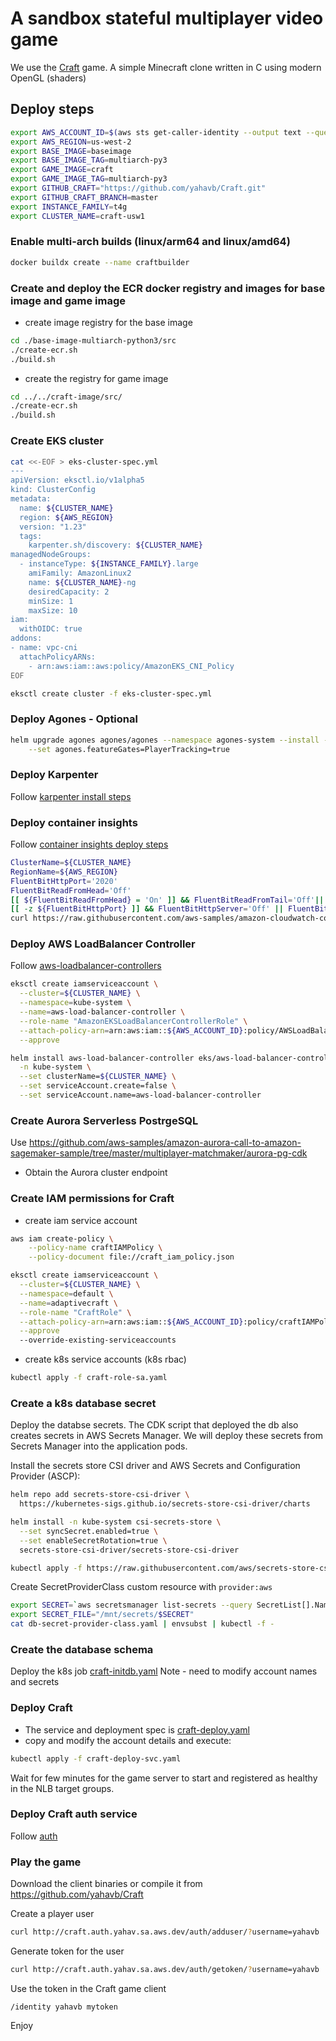 # A sandbox stateful multiplayer video game 

We use the [Craft](https://www.michaelfogleman.com/projects/craft/) game. A simple Minecraft clone written in C using modern OpenGL (shaders)

## Deploy steps

```bash
export AWS_ACCOUNT_ID=$(aws sts get-caller-identity --output text --query Account)
export AWS_REGION=us-west-2
export BASE_IMAGE=baseimage
export BASE_IMAGE_TAG=multiarch-py3
export GAME_IMAGE=craft
export GAME_IMAGE_TAG=multiarch-py3
export GITHUB_CRAFT="https://github.com/yahavb/Craft.git"
export GITHUB_CRAFT_BRANCH=master
export INSTANCE_FAMILY=t4g
export CLUSTER_NAME=craft-usw1
```
### Enable multi-arch builds (linux/arm64 and linux/amd64)
```bash
docker buildx create --name craftbuilder
```

### Create and deploy the ECR docker registry and images for base image and game image
* create image registry for the base image
```bash
cd ./base-image-multiarch-python3/src
./create-ecr.sh
./build.sh
```

* create the registry for game image
```bash
cd ../../craft-image/src/
./create-ecr.sh
./build.sh
```

### Create EKS cluster
```bash
cat <<-EOF > eks-cluster-spec.yml
---
apiVersion: eksctl.io/v1alpha5
kind: ClusterConfig
metadata:
  name: ${CLUSTER_NAME}
  region: ${AWS_REGION}
  version: "1.23"
  tags:
    karpenter.sh/discovery: ${CLUSTER_NAME}
managedNodeGroups:
  - instanceType: ${INSTANCE_FAMILY}.large
    amiFamily: AmazonLinux2
    name: ${CLUSTER_NAME}-ng
    desiredCapacity: 2
    minSize: 1
    maxSize: 10
iam:
  withOIDC: true
addons:
- name: vpc-cni
  attachPolicyARNs:
    - arn:aws:iam::aws:policy/AmazonEKS_CNI_Policy
EOF

eksctl create cluster -f eks-cluster-spec.yml
```

### Deploy Agones - Optional 
```bash
helm upgrade agones agones/agones --namespace agones-system --install --wait --create-namespace \
    --set agones.featureGates=PlayerTracking=true
```

### Deploy Karpenter
Follow [karpenter install steps](https://karpenter.sh/v0.20.0/getting-started/getting-started-with-eksctl/)

### Deploy container insights
Follow [container insights deploy steps](https://docs.aws.amazon.com/AmazonCloudWatch/latest/monitoring/Container-Insights-setup-EKS-quickstart.html)
```bash
ClusterName=${CLUSTER_NAME}
RegionName=${AWS_REGION}
FluentBitHttpPort='2020'
FluentBitReadFromHead='Off'
[[ ${FluentBitReadFromHead} = 'On' ]] && FluentBitReadFromTail='Off'|| FluentBitReadFromTail='On'
[[ -z ${FluentBitHttpPort} ]] && FluentBitHttpServer='Off' || FluentBitHttpServer='On'
curl https://raw.githubusercontent.com/aws-samples/amazon-cloudwatch-container-insights/latest/k8s-deployment-manifest-templates/deployment-mode/daemonset/container-insights-monitoring/quickstart/cwagent-fluent-bit-quickstart.yaml | sed 's/{{cluster_name}}/'${ClusterName}'/;s/{{region_name}}/'${RegionName}'/;s/{{http_server_toggle}}/"'${FluentBitHttpServer}'"/;s/{{http_server_port}}/"'${FluentBitHttpPort}'"/;s/{{read_from_head}}/"'${FluentBitReadFromHead}'"/;s/{{read_from_tail}}/"'${FluentBitReadFromTail}'"/' | kubectl apply -f -
```

### Deploy AWS LoadBalancer Controller
Follow [aws-loadbalancer-controllers](https://docs.aws.amazon.com/eks/latest/userguide/aws-load-balancer-controller.html)
```bash
eksctl create iamserviceaccount \
  --cluster=${CLUSTER_NAME} \
  --namespace=kube-system \
  --name=aws-load-balancer-controller \
  --role-name "AmazonEKSLoadBalancerControllerRole" \
  --attach-policy-arn=arn:aws:iam::${AWS_ACCOUNT_ID}:policy/AWSLoadBalancerControllerIAMPolicy \
  --approve

helm install aws-load-balancer-controller eks/aws-load-balancer-controller \
  -n kube-system \
  --set clusterName=${CLUSTER_NAME} \
  --set serviceAccount.create=false \
  --set serviceAccount.name=aws-load-balancer-controller
```

### Create Aurora Serverless PostrgeSQL 
Use https://github.com/aws-samples/amazon-aurora-call-to-amazon-sagemaker-sample/tree/master/multiplayer-matchmaker/aurora-pg-cdk
* Obtain the Aurora cluster endpoint

### Create IAM permissions for Craft

* create iam service account
```bash
aws iam create-policy \
    --policy-name craftIAMPolicy \
    --policy-document file://craft_iam_policy.json

eksctl create iamserviceaccount \
  --cluster=${CLUSTER_NAME} \
  --namespace=default \
  --name=adaptivecraft \
  --role-name "CraftRole" \
  --attach-policy-arn=arn:aws:iam::${AWS_ACCOUNT_ID}:policy/craftIAMPolicy \
  --approve
  --override-existing-serviceaccounts
```

* create k8s service accounts (k8s rbac)
```bash
kubectl apply -f craft-role-sa.yaml 
```

### Create a k8s database secret 
Deploy the databse secrets. The CDK script that deployed the db also creates secrets in AWS Secrets Manager. We will deploy these secrets from Secrets Manager into the application pods.

Install the secrets store CSI driver and AWS Secrets and Configuration Provider (ASCP):

```bash
helm repo add secrets-store-csi-driver \
  https://kubernetes-sigs.github.io/secrets-store-csi-driver/charts

helm install -n kube-system csi-secrets-store \
  --set syncSecret.enabled=true \
  --set enableSecretRotation=true \
  secrets-store-csi-driver/secrets-store-csi-driver

kubectl apply -f https://raw.githubusercontent.com/aws/secrets-store-csi-driver-provider-aws/main/deployment/aws-provider-installer.yaml
```

Create SecretProviderClass custom resource with `provider:aws`

```bash
export SECRET=`aws secretsmanager list-secrets --query SecretList[].Name --output text` 
export SECRET_FILE="/mnt/secrets/$SECRET"
cat db-secret-provider-class.yaml | envsubst | kubectl -f -
```

### Create the database schema
Deploy the k8s job [craft-initdb.yaml](https://github.com/yahavb/k8s-octo-pancake-config/blob/main/clusters/craft-usw2/default/craft-initdb.yaml)
Note - need to modify account names and secrets

### Deploy Craft 
* The service and deployment spec is [craft-deploy.yaml](https://github.com/yahavb/k8s-octo-pancake-config/blob/main/clusters/craft-usw2/default/craft-deploy-svc.yaml)
* copy and modify the account details and execute:
```bash
kubectl apply -f craft-deploy-svc.yaml
```

Wait for few minutes for the game server to start and registered as healthy in the NLB target groups. 

### Deploy Craft auth service 
Follow [auth](../auth)


### Play the game
Download the client binaries or compile it from https://github.com/yahavb/Craft

Create a player user 
```bash
curl http://craft.auth.yahav.sa.aws.dev/auth/adduser/?username=yahavb
```

Generate token for the user
```bash
curl http://craft.auth.yahav.sa.aws.dev/auth/getoken/?username=yahavb
```

Use the token in the Craft game client 

```
/identity yahavb mytoken
```

Enjoy

